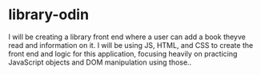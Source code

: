 # library-odin
I will be creating a library front end where a user can add a book theyve read and information on it. I will be using JS, HTML, and CSS to create the front end and logic for this application, focusing heavily on practicing JavaScript objects and DOM manipulation using those..

